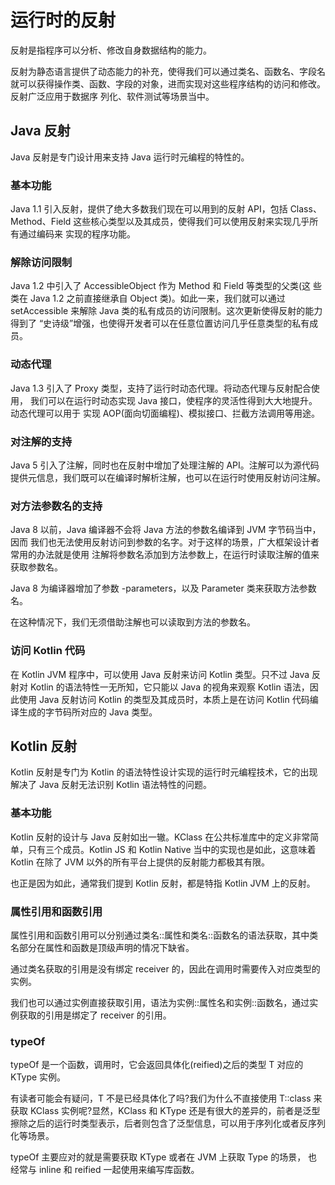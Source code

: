 # 运行时的反射
反射是指程序可以分析、修改自身数据结构的能力。

反射为静态语言提供了动态能力的补充，使得我们可以通过类名、函数名、字段名就可以获得操作类、函数、字段的对象，进而实现对这些程序结构的访问和修改。反射广泛应用于数据序 列化、软件测试等场景当中。

## Java 反射
Java 反射是专门设计用来支持 Java 运行时元编程的特性的。

### 基本功能
Java 1.1 引入反射，提供了绝大多数我们现在可以用到的反射 API，包括 Class、 Method、Field 这些核心类型以及其成员，使得我们可以使用反射来实现几乎所有通过编码来 实现的程序功能。

### 解除访问限制
Java 1.2 中引入了 AccessibleObject 作为 Method 和 Field 等类型的父类(这 些类在 Java 1.2 之前直接继承自 Object 类)。如此一来，我们就可以通过 setAccessible 来解除 Java 类的私有成员的访问限制。这次更新使得反射的能力得到了 “史诗级”增强，也使得开发者可以在任意位置访问几乎任意类型的私有成员。

### 动态代理
Java 1.3 引入了 Proxy 类型，支持了运行时动态代理。将动态代理与反射配合使用， 我们可以在运行时动态实现 Java 接口，使程序的灵活性得到大大地提升。动态代理可以用于 实现 AOP(面向切面编程)、模拟接口、拦截方法调用等用途。

### 对注解的支持
Java 5 引入了注解，同时也在反射中增加了处理注解的 API。注解可以为源代码提供元信息，我们既可以在编译时解析注解，也可以在运行时使用反射访问注解。

### 对方法参数名的支持
Java 8 以前，Java 编译器不会将 Java 方法的参数名编译到 JVM 字节码当中，因而 我们也无法使用反射访问到参数的名字。对于这样的场景，广大框架设计者常用的办法就是使用 注解将参数名添加到方法参数上，在运行时读取注解的值来获取参数名。

Java 8 为编译器增加了参数 -parameters，以及 Parameter 类来获取方法参数名。

在这种情况下，我们无须借助注解也可以读取到方法的参数名。

### 访问 Kotlin 代码
在 Kotlin JVM 程序中，可以使用 Java 反射来访问 Kotlin 类型。只不过 Java 反 射对 Kotlin 的语法特性一无所知，它只能以 Java 的视角来观察 Kotlin 语法，因此使用 Java 反射访问 Kotlin 的类型及其成员时，本质上是在访问 Kotlin 代码编译生成的字节码所对应的 Java 类型。

## Kotlin 反射
Kotlin 反射是专门为 Kotlin 的语法特性设计实现的运行时元编程技术，它的出现解决了 Java 反射无法识别 Kotlin 语法特性的问题。

### 基本功能
Kotlin 反射的设计与 Java 反射如出一辙。KClass 在公共标准库中的定义非常简单，只有三个成员。Kotlin JS 和 Kotlin Native 当中的实现也是如此，这意味着 Kotlin 在除了 JVM 以外的所有平台上提供的反射能力都极其有限。

也正是因为如此，通常我们提到 Kotlin 反射，都是特指 Kotlin JVM 上的反射。

### 属性引用和函数引用
属性引用和函数引用可以分别通过类名::属性和类名::函数名的语法获取，其中类名部分在属性和函数是顶级声明的情况下缺省。

通过类名获取的引用是没有绑定 receiver 的，因此在调用时需要传入对应类型的实例。

我们也可以通过实例直接获取引用，语法为实例::属性名和实例::函数名，通过实例获取的引用是绑定了 receiver 的引用。

### typeOf
typeOf 是一个函数，调用时，它会返回具体化(reified)之后的类型 T 对应的 KType 实例。

有读者可能会有疑问，T 不是已经具体化了吗?我们为什么不直接使用 T::class 来获取 KClass 实例呢?显然，KClass 和 KType 还是有很大的差异的，前者是泛型擦除之后的运行时类型表示，后者则包含了泛型信息，可以用于序列化或者反序列化等场景。

typeOf 主要应对的就是需要获取 KType 或者在 JVM 上获取 Type 的场景， 也经常与 inline 和 reified 一起使用来编写库函数。








